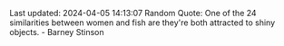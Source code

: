 Last updated: 2024-04-05 14:13:07
Random Quote: One of the 24 similarities between women and fish are they're both attracted to shiny objects. - Barney Stinson